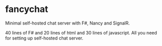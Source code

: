 fancychat
=========

Minimal self-hosted chat server with F#, Nancy and SignalR.

40 lines of F# and 20 lines of html and 30 lines of javascript. 
All you need for setting up self-hosted chat server.
